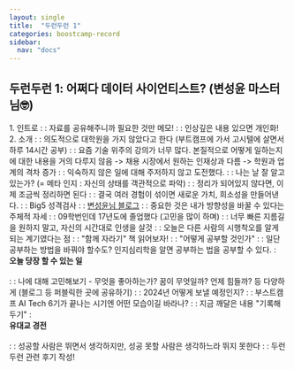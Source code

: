 ```yaml
---
layout: single
title:  "두런두런 1"
categories: boostcamp-record
sidebar:
  nav: "docs"
---
```


<h2>두런두런 1: 어쩌다 데이터 사이언티스트? (변성윤 마스터님🤓)</h2>
1. 인트로
: : 자료를 공유해주니까 필요한 것만 메모!
: : 인상깊은 내용 있으면 개인화!
2. 소개
: : 의도적으로 대학원을 가지 않았다고 한다 (부트캠프에 가서 고시텔에 살면서 하루 14시간 공부)
: : 요즘 기술 위주의 강의가 너무 많다. 본질적으로 어떻게 일하는지에 대한 내용을 거의 다루지 않음 -> 채용 시장에서 원하는 인재상과 다름 -> 학원과 업계의 격차 증가
: : 익숙하지 않은 일에 대해 주저하지 않고 도전했다.
: : 나는 날 잘 알고 있는가? (= 메타 인지 : 자신의 상태를 객관적으로 파악)
: : 정리가 되어있지 않다면, 이제 조금씩 정리하면 된다
: : 결국 여러 경험이 섞이면 새로운 가치, 희소성을 만들어낸다.
: : Big5 성격검사
: : <a href="https://zzsza.github.io/">변성윤님 블로그</a>
: : 중요한 것은 내가 방향성을 바꿀 수 있다는 주체적 자세
: : 09학번인데 17년도에 졸업했다 (고민을 많이 하며)
: : 너무 빠른 지름길을 원하지 말고, 자신의 시간대로 인생을 살것
: : 오늘은 다른 사람의 시행착오를 알게 되는 계기였다는 점
: : "함께 자라기" 책 읽어보자!
: : "어떻게 공부할 것인가"
: : 일단 공부하는 방법을 바꿔야 할수도? 인지심리학을 알면 공부하는 법을 공부할 수 있다.
: <br><b>오늘 당장 할 수 있는 일</b><br><br>
: : 나에 대해 고민해보기 - 무엇을 좋아하는가? 꿈이 무엇일까? 언제 힘들까? 등 다양하게 (블로그 등 퍼블릭한 곳에 공유하기)
: : 2024년 어떻게 보낼 예정인지?
: : 부스트캠프 AI Tech 6기가 끝나는 시기엔 어떤 모습이길 바라나?
: : 지금 깨달은 내용 "기록해두기"
: <br><b>유대교 경전</b><br><br>
: : 성공할 사람은 뛰면서 생각하지만, 성공 못할 사람은 생각하느라 뛰지 못한다
: : 두런두런 관련 후기 작성!